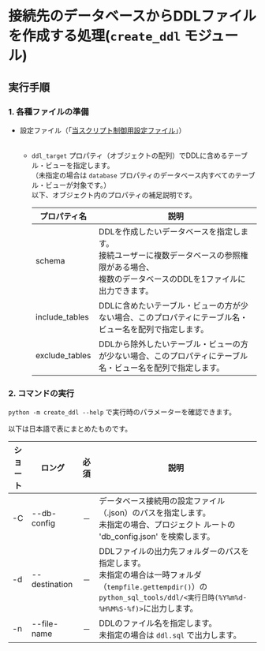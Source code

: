 # 接続先のデータベースからDDLファイルを作成する処理(`create_ddl` モジュール)

## 実行手順

### 1. 各種ファイルの準備

- 設定ファイル（「[当スクリプト制御用設定ファイル](../README.md#122-当スクリプト制御用設定ファイル)」）</br></br>

  - `ddl_target` プロパティ（オブジェクトの配列）でDDLに含めるテーブル・ビューを指定します。  
    （未指定の場合は `database` プロパティのデータベース内すべてのテーブル・ビューが対象です。）  
    以下、オブジェクト内のプロパティの補足説明です。

      | プロパティ名         | 説明                                                                                    |
      |----------------|---------------------------------------------------------------------------------------|
      | schema         | DDLを作成したいデータベースを指定します。<br/>接続ユーザーに複数データベースの参照権限がある場合、<br/>複数のデータベースのDDLを1ファイルに出力できます。 |
      | include_tables | DDLに含めたいテーブル・ビューの方が少ない場合、このプロパティにテーブル名・ビュー名を配列で指定します。                                 |
      | exclude_tables | DDLから除外したいテーブル・ビューの方が少ない場合、このプロパティにテーブル名・ビュー名を配列で指定します。                               |

### 2. コマンドの実行

`python -m create_ddl --help` で実行時のパラメーターを確認できます。

以下は日本語で表にまとめたものです。

| ショート | ロング           | 必須 | 説明                                                                                                                           |
|------|---------------|:--:|------------------------------------------------------------------------------------------------------------------------------|
| -C   | --db-config   | －  | データベース接続用の設定ファイル（.json）のパスを指定します。<br/>未指定の場合、プロジェクト ルートの 'db_config.json' を検索します。                                            |
| -d   | --destination | －  | DDLファイルの出力先フォルダーのパスを指定します。<br/>未指定の場合は一時フォルダ（`tempfile.gettempdir()`）の`python_sql_tools/ddl/<実行日時(%Y%m%d-%H%M%S-%f)>`に出力します。 |
| -n   | --file-name   | －  | DDLのファイル名を指定します。<br/>未指定の場合は `ddl.sql` で出力します。                                                                               |
